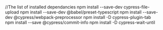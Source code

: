 //The list of installed dependancies
npm install --save-dev cypress-file-upload
npm install --save-dev @babel/preset-typescript
npm install --save-dev @cypress/webpack-preprocessor
npm install -D cypress-plugin-tab
npm install --save @cypress/commit-info
npm install -D cypress-wait-until
